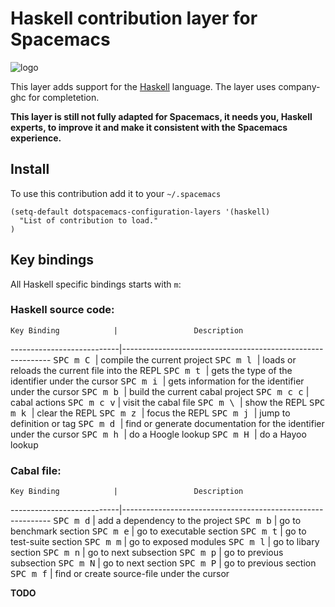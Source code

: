 # Haskell contribution layer for Spacemacs

![logo](haskell.png)

This layer adds support for the [Haskell][] language.
The layer uses company-ghc for completetion.

**This layer is still not fully adapted for Spacemacs, it needs you, Haskell experts, to
improve it and make it consistent with the Spacemacs experience.**

## Install

To use this contribution add it to your `~/.spacemacs`

```elisp
(setq-default dotspacemacs-configuration-layers '(haskell)
  "List of contribution to load."
)
```

## Key bindings

All Haskell specific bindings starts with `m`:

### Haskell source code:

    Key Binding            |                 Description
---------------------------|------------------------------------------------------------
<kbd> SPC m C </kbd>     | compile the current project
<kbd> SPC m l </kbd>     | loads or reloads the current file into the REPL
<kbd> SPC m t </kbd>     | gets the type of the identifier under the cursor
<kbd> SPC m i </kbd>     | gets information for the identifier under the cursor
<kbd> SPC m b </kbd>     | build the current cabal project 
<kbd> SPC m c c</kbd>    | cabal actions
<kbd> SPC m c v</kbd>    | visit the cabal file
<kbd> SPC m \ </kbd>     | show the REPL
<kbd> SPC m k </kbd>     | clear the REPL
<kbd> SPC m z </kbd>     | focus the REPL
<kbd> SPC m j </kbd>     | jump to definition or tag
<kbd> SPC m d </kbd>     | find or generate documentation for the identifier under the cursor
<kbd> SPC m h </kbd>     | do a Hoogle lookup
<kbd> SPC m H </kbd>     | do a Hayoo lookup

### Cabal file:

    Key Binding            |                 Description
---------------------------|------------------------------------------------------------
<kbd>SPC m d</kbd>       | add a dependency to the project
<kbd>SPC m b</kbd>       | go to benchmark section
<kbd>SPC m e</kbd>       | go to executable section
<kbd>SPC m t</kbd>       | go to test-suite section
<kbd>SPC m m</kbd>       | go to exposed modules
<kbd>SPC m l</kbd>       | go to libary section
<kbd>SPC m n</kbd>       | go to next subsection
<kbd>SPC m p</kbd>       | go to previous subsection
<kbd>SPC m N</kbd>       | go to next section
<kbd>SPC m P</kbd>       | go to previous section
<kbd>SPC m f</kbd>       | find or create source-file under the cursor

**TODO**

[Haskell]: https://www.haskell.org/
